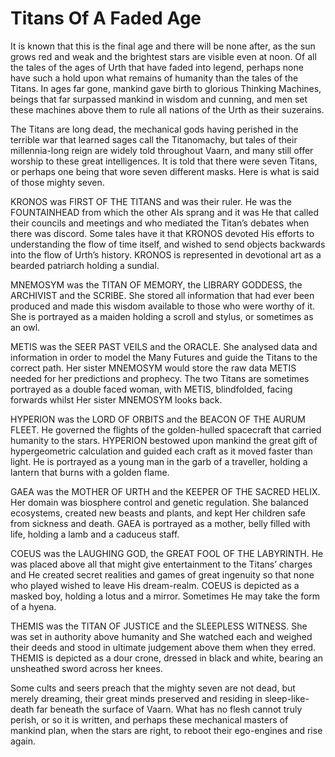 # Titans Of A Faded Age

It is known that this is the final age and there will be none after, as the sun grows red and weak and the brightest stars are visible even at noon. Of all the tales of the ages of Urth that have faded into legend, perhaps none have such a hold upon what remains of humanity than the tales of the Titans. In ages far gone, mankind gave birth to glorious Thinking Machines, beings that far surpassed mankind in wisdom and cunning, and men set these machines above them to rule all nations of the Urth as their suzerains.

The Titans are long dead, the mechanical gods having perished in the terrible war that learned sages call the Titanomachy, but tales of their millennia-long reign are widely told throughout Vaarn, and many still offer worship to these great intelligences. It is told that there were seven Titans, or perhaps one being that wore seven different masks. Here is what is said of those mighty seven.

KRONOS was FIRST OF THE TITANS and was their ruler. He was the FOUNTAINHEAD from which the other AIs sprang and it was He that called their councils and meetings and who mediated the Titan’s debates when there was discord. Some tales have it that KRONOS devoted His efforts to understanding the flow of time itself, and wished to send objects backwards into the flow of Urth’s history. KRONOS is represented in devotional art as a bearded patriarch holding a sundial.

MNEMOSYM was the TITAN OF MEMORY, the LIBRARY GODDESS, the ARCHIVIST and the SCRIBE. She stored all information that had ever been produced and made this wisdom available to those who were worthy of it. She is portrayed as a maiden holding a scroll and stylus, or sometimes as an owl.

METIS was the SEER PAST VEILS and the ORACLE. She analysed data and information in order to model the Many Futures and guide the Titans to the correct path. Her sister MNEMOSYM would store the raw data METIS needed for her predictions and prophecy. The two Titans are sometimes portrayed as a double faced woman, with METIS, blindfolded, facing forwards whilst Her sister MNEMOSYM looks back.

HYPERION was the LORD OF ORBITS and the BEACON OF THE AURUM FLEET. He governed the flights of the golden-hulled spacecraft that carried humanity to the stars. HYPERION bestowed upon mankind the great gift of hypergeometric calculation and guided each craft as it moved faster than light. He is portrayed as a young man in the garb of a traveller, holding a lantern that burns with a golden flame.

GAEA was the MOTHER OF URTH and the KEEPER OF THE SACRED HELIX. Her domain was biosphere control and genetic regulation. She balanced ecosystems, created new beasts and plants, and kept Her children safe from sickness and death. GAEA is portrayed as a mother, belly filled with life, holding a lamb and a caduceus staff.

COEUS was the LAUGHING GOD, the GREAT FOOL OF THE LABYRINTH. He was placed above all that might give entertainment to the Titans’ charges and He created secret realities and games of great ingenuity so that none who played wished to leave His dream-realm. COEUS is depicted as a masked boy, holding a lotus and a mirror. Sometimes He may take the form of a hyena.

THEMIS was the TITAN OF JUSTICE and the SLEEPLESS WITNESS. She was set in authority above humanity and She watched each and weighed their deeds and stood in ultimate judgement above them when they erred. THEMIS is depicted as a dour crone, dressed in black and white, bearing an unsheathed sword across her knees.

Some cults and seers preach that the mighty seven are not dead, but merely dreaming, their great minds preserved and residing in sleep-like-death far beneath the surface of Vaarn. What has no flesh cannot truly perish, or so it is written, and perhaps these mechanical masters of mankind plan, when the stars are right, to reboot their ego-engines and rise again.